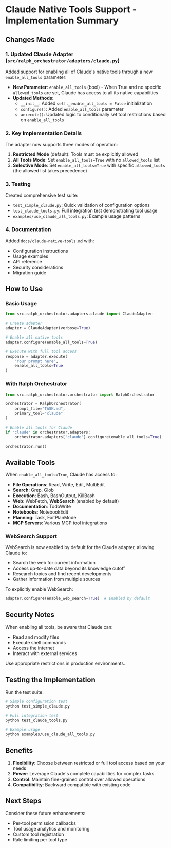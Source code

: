 # Claude Native Tools Support - Implementation Summary

## Changes Made

### 1. Updated Claude Adapter (`src/ralph_orchestrator/adapters/claude.py`)

Added support for enabling all of Claude's native tools through a new `enable_all_tools` parameter:

- **New Parameter**: `enable_all_tools` (bool) - When True and no specific `allowed_tools` are set, Claude has access to all its native capabilities
- **Updated Methods**:
  - `__init__`: Added `self._enable_all_tools = False` initialization
  - `configure()`: Added `enable_all_tools` parameter
  - `aexecute()`: Updated logic to conditionally set tool restrictions based on `enable_all_tools`

### 2. Key Implementation Details

The adapter now supports three modes of operation:

1. **Restricted Mode** (default): Tools must be explicitly allowed
2. **All Tools Mode**: Set `enable_all_tools=True` with no `allowed_tools` list
3. **Selective Mode**: Set `enable_all_tools=True` with specific `allowed_tools` (the allowed list takes precedence)

### 3. Testing

Created comprehensive test suite:

- `test_simple_claude.py`: Quick validation of configuration options
- `test_claude_tools.py`: Full integration test demonstrating tool usage
- `examples/use_claude_all_tools.py`: Example usage patterns

### 4. Documentation

Added `docs/claude-native-tools.md` with:
- Configuration instructions
- Usage examples
- API reference
- Security considerations
- Migration guide

## How to Use

### Basic Usage

```python
from src.ralph_orchestrator.adapters.claude import ClaudeAdapter

# Create adapter
adapter = ClaudeAdapter(verbose=True)

# Enable all native tools
adapter.configure(enable_all_tools=True)

# Execute with full tool access
response = adapter.execute(
    "Your prompt here",
    enable_all_tools=True
)
```

### With Ralph Orchestrator

```python
from src.ralph_orchestrator.orchestrator import RalphOrchestrator

orchestrator = RalphOrchestrator(
    prompt_file="TASK.md",
    primary_tool="claude"
)

# Enable all tools for Claude
if 'claude' in orchestrator.adapters:
    orchestrator.adapters['claude'].configure(enable_all_tools=True)

orchestrator.run()
```

## Available Tools

When `enable_all_tools=True`, Claude has access to:

- **File Operations**: Read, Write, Edit, MultiEdit
- **Search**: Grep, Glob
- **Execution**: Bash, BashOutput, KillBash
- **Web**: WebFetch, **WebSearch** (enabled by default)
- **Documentation**: TodoWrite
- **Notebooks**: NotebookEdit
- **Planning**: Task, ExitPlanMode
- **MCP Servers**: Various MCP tool integrations

### WebSearch Support

WebSearch is now enabled by default for the Claude adapter, allowing Claude to:
- Search the web for current information
- Access up-to-date data beyond its knowledge cutoff
- Research topics and find recent developments
- Gather information from multiple sources

To explicitly enable WebSearch:
```python
adapter.configure(enable_web_search=True)  # Enabled by default
```

## Security Notes

When enabling all tools, be aware that Claude can:
- Read and modify files
- Execute shell commands
- Access the internet
- Interact with external services

Use appropriate restrictions in production environments.

## Testing the Implementation

Run the test suite:

```bash
# Simple configuration test
python test_simple_claude.py

# Full integration test
python test_claude_tools.py

# Example usage
python examples/use_claude_all_tools.py
```

## Benefits

1. **Flexibility**: Choose between restricted or full tool access based on your needs
2. **Power**: Leverage Claude's complete capabilities for complex tasks
3. **Control**: Maintain fine-grained control over allowed operations
4. **Compatibility**: Backward compatible with existing code

## Next Steps

Consider these future enhancements:
- Per-tool permission callbacks
- Tool usage analytics and monitoring
- Custom tool registration
- Rate limiting per tool type